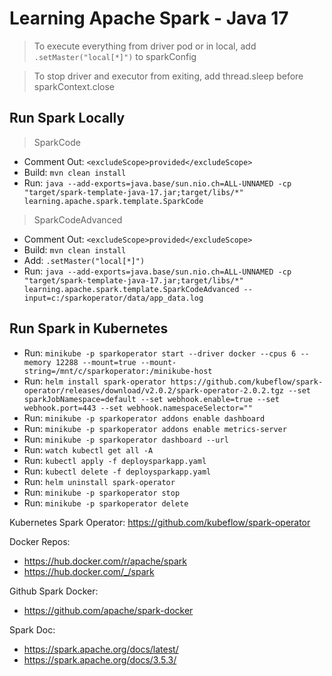 # Learning Apache Spark - Java 17

> To execute everything from driver pod or in local, add `.setMaster("local[*]")` to sparkConfig

> To stop driver and executor from exiting, add thread.sleep before sparkContext.close

## Run Spark Locally
> SparkCode
* Comment Out: `<excludeScope>provided</excludeScope>`
* Build: `mvn clean install`
* Run: `java --add-exports=java.base/sun.nio.ch=ALL-UNNAMED -cp "target/spark-template-java-17.jar;target/libs/*" learning.apache.spark.template.SparkCode`
> SparkCodeAdvanced
* Comment Out: `<excludeScope>provided</excludeScope>`
* Build: `mvn clean install`
* Add: `.setMaster("local[*]")`
* Run: `java --add-exports=java.base/sun.nio.ch=ALL-UNNAMED -cp "target/spark-template-java-17.jar;target/libs/*" learning.apache.spark.template.SparkCodeAdvanced --input=c:/sparkoperator/data/app_data.log`

## Run Spark in Kubernetes
* Run: `minikube -p sparkoperator start --driver docker --cpus 6 --memory 12288 --mount=true --mount-string=/mnt/c/sparkoperator:/minikube-host`
* Run: `helm install spark-operator https://github.com/kubeflow/spark-operator/releases/download/v2.0.2/spark-operator-2.0.2.tgz --set sparkJobNamespace=default --set webhook.enable=true --set webhook.port=443 --set webhook.namespaceSelector=""`
* Run: `minikube -p sparkoperator addons enable dashboard`
* Run: `minikube -p sparkoperator addons enable metrics-server`
* Run: `minikube -p sparkoperator dashboard --url`
* Run: `watch kubectl get all -A`
* Run: `kubectl apply -f deploysparkapp.yaml`
* Run: `kubectl delete -f deploysparkapp.yaml`
* Run: `helm uninstall spark-operator`
* Run: `minikube -p sparkoperator stop`
* Run: `minikube -p sparkoperator delete`

Kubernetes Spark Operator: https://github.com/kubeflow/spark-operator

Docker Repos:
* https://hub.docker.com/r/apache/spark
* https://hub.docker.com/_/spark

Github Spark Docker:
* https://github.com/apache/spark-docker

Spark Doc:
* https://spark.apache.org/docs/latest/
* https://spark.apache.org/docs/3.5.3/
